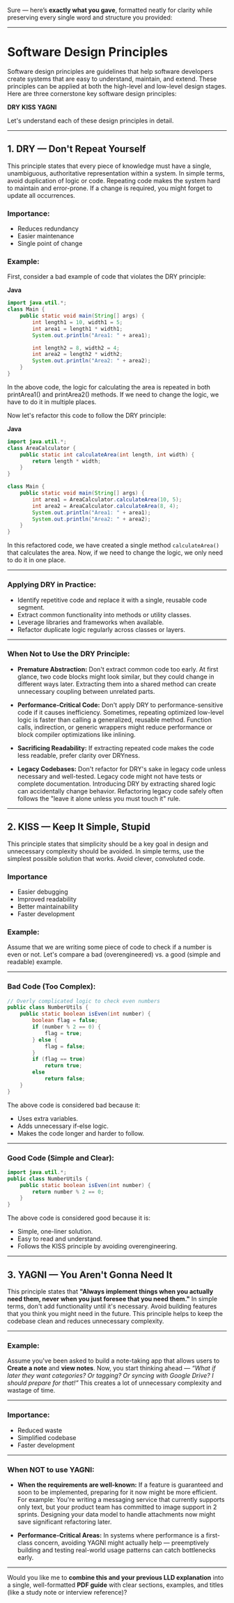Sure — here’s **exactly what you gave**, formatted neatly for clarity while preserving every single word and structure you provided:

---

# **Software Design Principles**

Software design principles are guidelines that help software developers create systems that are easy to understand, maintain, and extend. These principles can be applied at both the high-level and low-level design stages. Here are three cornerstone key software design principles:

**DRY**
**KISS**
**YAGNI**

Let's understand each of these design principles in detail.

---

## **1. DRY — Don't Repeat Yourself**

This principle states that every piece of knowledge must have a single, unambiguous, authoritative representation within a system. In simple terms, avoid duplication of logic or code. Repeating code makes the system hard to maintain and error-prone. If a change is required, you might forget to update all occurrences.

### **Importance:**

* Reduces redundancy
* Easier maintenance
* Single point of change

### **Example:**

First, consider a bad example of code that violates the DRY principle:

**Java**

```java
import java.util.*;
class Main {
    public static void main(String[] args) {
        int length1 = 10, width1 = 5;
        int area1 = length1 * width1;
        System.out.println("Area1: " + area1);

        int length2 = 8, width2 = 4;
        int area2 = length2 * width2;
        System.out.println("Area2: " + area2);
    }
}
```

In the above code, the logic for calculating the area is repeated in both printArea1() and printArea2() methods. If we need to change the logic, we have to do it in multiple places.

Now let's refactor this code to follow the DRY principle:

**Java**

```java
import java.util.*;
class AreaCalculator {
    public static int calculateArea(int length, int width) {
        return length * width;
    }
}

class Main {
    public static void main(String[] args) {
        int area1 = AreaCalculator.calculateArea(10, 5);
        int area2 = AreaCalculator.calculateArea(8, 4);
        System.out.println("Area1: " + area1);
        System.out.println("Area2: " + area2);
    }
}
```

In this refactored code, we have created a single method `calculateArea()` that calculates the area. Now, if we need to change the logic, we only need to do it in one place.

---

### **Applying DRY in Practice:**

* Identify repetitive code and replace it with a single, reusable code segment.
* Extract common functionality into methods or utility classes.
* Leverage libraries and frameworks when available.
* Refactor duplicate logic regularly across classes or layers.

---

### **When Not to Use the DRY Principle:**

* **Premature Abstraction:** Don't extract common code too early.
  At first glance, two code blocks might look similar, but they could change in different ways later. Extracting them into a shared method can create unnecessary coupling between unrelated parts.

* **Performance-Critical Code:** Don't apply DRY to performance-sensitive code if it causes inefficiency.
  Sometimes, repeating optimized low-level logic is faster than calling a generalized, reusable method. Function calls, indirection, or generic wrappers might reduce performance or block compiler optimizations like inlining.

* **Sacrificing Readability:** If extracting repeated code makes the code less readable, prefer clarity over DRYness.

* **Legacy Codebases:** Don't refactor for DRY's sake in legacy code unless necessary and well-tested.
  Legacy code might not have tests or complete documentation. Introducing DRY by extracting shared logic can accidentally change behavior. Refactoring legacy code safely often follows the "leave it alone unless you must touch it" rule.

---

## **2. KISS — Keep It Simple, Stupid**

This principle states that simplicity should be a key goal in design and unnecessary complexity should be avoided. In simple terms, use the simplest possible solution that works. Avoid clever, convoluted code.

### **Importance**

* Easier debugging
* Improved readability
* Better maintainability
* Faster development

### **Example:**

Assume that we are writing some piece of code to check if a number is even or not. Let's compare a bad (overengineered) vs. a good (simple and readable) example.

---

### **Bad Code (Too Complex):**

```java
// Overly complicated logic to check even numbers
public class NumberUtils {
    public static boolean isEven(int number) {
        boolean flag = false;
        if (number % 2 == 0) {
            flag = true;
        } else {
            flag = false;
        }
        if (flag == true)
            return true;
        else
            return false;
    }
}
```

The above code is considered bad because it:

* Uses extra variables.
* Adds unnecessary if-else logic.
* Makes the code longer and harder to follow.

---

### **Good Code (Simple and Clear):**

```java
import java.util.*;
public class NumberUtils {
    public static boolean isEven(int number) {
        return number % 2 == 0;
    }
}
```

The above code is considered good because it is:

* Simple, one-liner solution.
* Easy to read and understand.
* Follows the KISS principle by avoiding overengineering.

---

## **3. YAGNI — You Aren't Gonna Need It**

This principle states that **"Always implement things when you actually need them, never when you just foresee that you need them."**
In simple terms, don't add functionality until it's necessary. Avoid building features that you think you might need in the future.
This principle helps to keep the codebase clean and reduces unnecessary complexity.

---

### **Example:**

Assume you've been asked to build a note-taking app that allows users to **Create a note** and **view notes**.
Now, you start thinking ahead — *“What if later they want categories? Or tagging? Or syncing with Google Drive? I should prepare for that!”*
This creates a lot of unnecessary complexity and wastage of time.

---

### **Importance:**

* Reduced waste
* Simplified codebase
* Faster development

---

### **When NOT to use YAGNI:**

* **When the requirements are well-known:**
  If a feature is guaranteed and soon to be implemented, preparing for it now might be more efficient.
  For example:
  You're writing a messaging service that currently supports only text, but your product team has committed to image support in 2 sprints.
  Designing your data model to handle attachments now might save significant refactoring later.

* **Performance-Critical Areas:**
  In systems where performance is a first-class concern, avoiding YAGNI might actually help — preemptively building and testing real-world usage patterns can catch bottlenecks early.

---

Would you like me to **combine this and your previous LLD explanation** into a single, well-formatted **PDF guide** with clear sections, examples, and titles (like a study note or interview reference)?
